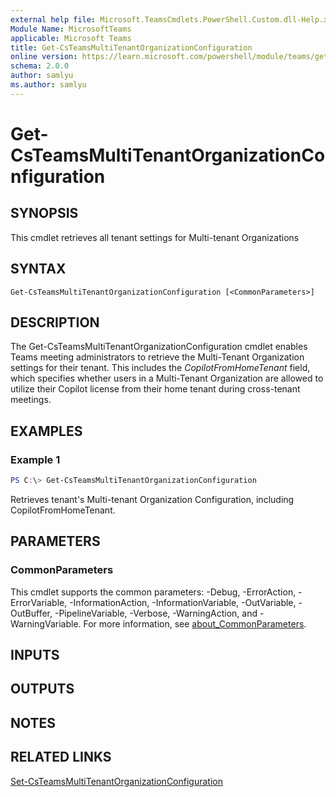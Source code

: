 ```yaml
---
external help file: Microsoft.TeamsCmdlets.PowerShell.Custom.dll-Help.xml
Module Name: MicrosoftTeams
applicable: Microsoft Teams
title: Get-CsTeamsMultiTenantOrganizationConfiguration 
online version: https://learn.microsoft.com/powershell/module/teams/get-csteamsmultitenantorganizationconfiguration 
schema: 2.0.0
author: samlyu
ms.author: samlyu
---
```


# Get-CsTeamsMultiTenantOrganizationConfiguration 

## SYNOPSIS

This cmdlet retrieves all tenant settings for Multi-tenant Organizations

## SYNTAX

```
Get-CsTeamsMultiTenantOrganizationConfiguration [<CommonParameters>]
```

## DESCRIPTION

The Get-CsTeamsMultiTenantOrganizationConfiguration cmdlet enables Teams meeting administrators to retrieve the Multi-Tenant Organization settings for their tenant. This includes the *CopilotFromHomeTenant* field, which specifies whether users in a Multi-Tenant Organization are allowed to utilize their Copilot license from their home tenant during cross-tenant meetings.

## EXAMPLES

### Example 1
```powershell
PS C:\> Get-CsTeamsMultiTenantOrganizationConfiguration
```

Retrieves tenant's Multi-tenant Organization Configuration, including CopilotFromHomeTenant.

## PARAMETERS

### CommonParameters
This cmdlet supports the common parameters: -Debug, -ErrorAction, -ErrorVariable, -InformationAction, -InformationVariable, -OutVariable, -OutBuffer, -PipelineVariable, -Verbose, -WarningAction, and -WarningVariable. For more information, see [about_CommonParameters](https://go.microsoft.com/fwlink/?LinkID=113216).

## INPUTS

## OUTPUTS

## NOTES

## RELATED LINKS

[Set-CsTeamsMultiTenantOrganizationConfiguration](Set-CsTeamsMultiTenantOrganizationConfiguration.md)
